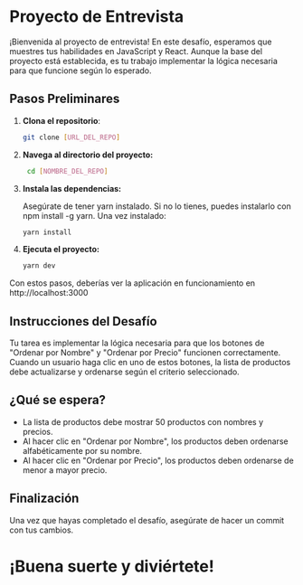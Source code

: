 # Proyecto de Entrevista 

¡Bienvenida al proyecto de entrevista! En este desafío, esperamos que muestres tus habilidades en JavaScript y 
React. Aunque la base del proyecto está establecida, es tu trabajo implementar la lógica necesaria para que funcione según lo esperado.

## Pasos Preliminares

1. **Clona el repositorio**:
   ```bash
   git clone [URL_DEL_REPO]
   ```
2. **Navega al directorio del proyecto:**
   ```bash
    cd [NOMBRE_DEL_REPO]
    ```
3. **Instala las dependencias:**

    Asegúrate de tener yarn instalado. Si no lo tienes, puedes instalarlo con npm install -g yarn. Una vez instalado:
   ```bash
   yarn install
   ```
4. **Ejecuta el proyecto:**
   ```bash
   yarn dev
   ```

Con estos pasos, deberías ver la aplicación en funcionamiento en http://localhost:3000

## Instrucciones del Desafío
Tu tarea es implementar la lógica necesaria para que los botones de "Ordenar por Nombre" y "Ordenar por Precio" funcionen correctamente. Cuando un usuario haga clic en uno de estos botones, la lista de productos debe actualizarse y ordenarse según el criterio seleccionado.

## ¿Qué se espera?
* La lista de productos debe mostrar 50 productos con nombres y precios.
* Al hacer clic en "Ordenar por Nombre", los productos deben ordenarse alfabéticamente por su nombre.
* Al hacer clic en "Ordenar por Precio", los productos deben ordenarse de menor a mayor precio.

## Finalización
Una vez que hayas completado el desafío, asegúrate de hacer un commit con tus cambios.

# ¡Buena suerte y diviértete!
